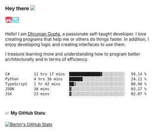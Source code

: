 ### Hey there <img src="https://media.giphy.com/media/hvRJCLFzcasrR4ia7z/giphy.gif" width="25px">

<a href="https://itch.io/profile/berlm">
  <img align="left" alt="Berlm's Itch" width="22px" src="/assets/itch-io.svg" />
</a>
<a href="mailto:ceo@berlm.me">
  <img align="left" alt="Email Berlm" width="22px" src="/assets/envelope.svg" />
</a>

<br />  
<br />  
  
Hello! I am [Dhruman Gupta](https://berlm.me/), a passionate self-taught developer. I love creating programs that help me or others do things faster. In addition, I enjoy developing logic and creating interfaces to use them.  

I treasure learning more and understanding how to program better architecturally and in terms of efficiency.  
<br />

<!--START_SECTION:waka-->
```text
C#           11 hrs 17 mins  ██████████████▓░░░░░░░░░░   59.14 % 
Python       4 hrs 36 mins   ██████░░░░░░░░░░░░░░░░░░░   24.12 % 
TypeScript   1 hr 42 mins    ██▒░░░░░░░░░░░░░░░░░░░░░░   08.98 % 
JSON         36 mins         ▓░░░░░░░░░░░░░░░░░░░░░░░░   03.17 % 
JSX          23 mins         ▓░░░░░░░░░░░░░░░░░░░░░░░░   02.07 % 
```
<!--END_SECTION:waka-->
<br />  

📈 **My GitHub Stats**:  

[![Berlm's GitHub Stats](https://github-readme-stats.vercel.app/api?username=dhrumangupta&theme=gotham&show_icons=true&count_private=true)](https://berlm.me)
